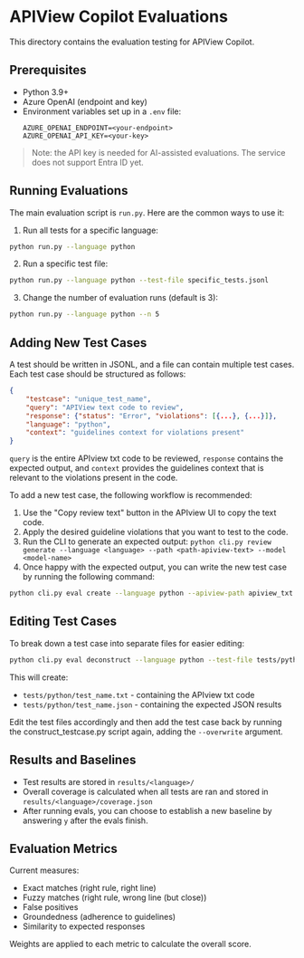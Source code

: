 # APIView Copilot Evaluations

This directory contains the evaluation testing for APIView Copilot.

## Prerequisites

- Python 3.9+
- Azure OpenAI (endpoint and key)
- Environment variables set up in a `.env` file:
  ```
  AZURE_OPENAI_ENDPOINT=<your-endpoint>
  AZURE_OPENAI_API_KEY=<your-key>
  ```

> Note: the API key is needed for AI-assisted evaluations. The service does not support Entra ID yet.

## Running Evaluations

The main evaluation script is `run.py`. Here are the common ways to use it:

1. Run all tests for a specific language:
```bash
python run.py --language python
```

2. Run a specific test file:
```bash
python run.py --language python --test-file specific_tests.jsonl
```

3. Change the number of evaluation runs (default is 3):
```bash
python run.py --language python --n 5
```

## Adding New Test Cases

A test should be written in JSONL, and a file can contain multiple test cases. Each test case should be structured as follows:

```json
{
    "testcase": "unique_test_name",
    "query": "APIView text code to review",
    "response": {"status": "Error", "violations": [{...}, {...}]},
    "language": "python",
    "context": "guidelines context for violations present"
}
```

`query` is the entire APIview txt code to be reviewed, `response` contains the expected output, and `context` provides the guidelines context that is relevant to the violations present in the code.

To add a new test case, the following workflow is recommended:

1. Use the "Copy review text" button in the APIview UI to copy the text code.
2. Apply the desired guideline violations that you want to test to the code.
3. Run the CLI to generate an expected output: `python cli.py review generate --language <language> --path <path-apiview-text> --model <model-name>`
4. Once happy with the expected output, you can write the new test case by running the following command:

```bash
python cli.py eval create --language python --apiview-path apiview_txt --expected-path expected.json --file-path test.jsonl --name test_name
```

## Editing Test Cases

To break down a test case into separate files for easier editing:

```bash
python cli.py eval deconstruct --language python --test-file tests/python/test.jsonl --test-case test_name
```

This will create:
- `tests/python/test_name.txt` - containing the APIview txt code
- `tests/python/test_name.json` - containing the expected JSON results

Edit the test files accordingly and then add the test case back by running the construct_testcase.py script again, adding the `--overwrite` argument.

## Results and Baselines

- Test results are stored in `results/<language>/`
- Overall coverage is calculated when all tests are ran and stored in `results/<language>/coverage.json`
- After running evals, you can choose to establish a new baseline by answering `y` after the evals finish.

## Evaluation Metrics

Current measures:
- Exact matches (right rule, right line)
- Fuzzy matches (right rule, wrong line (but close))
- False positives
- Groundedness (adherence to guidelines)
- Similarity to expected responses

Weights are applied to each metric to calculate the overall score.
